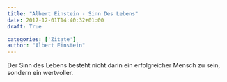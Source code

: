 ```yaml
---
title: "Albert Einstein - Sinn Des Lebens"
date: 2017-12-01T14:40:32+01:00
draft: True

categories: ['Zitate']
author: "Albert Einstein"
---
```

Der Sinn des Lebens besteht nicht darin ein erfolgreicher Mensch zu sein, sondern ein wertvoller.
